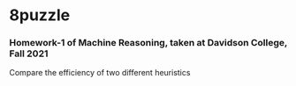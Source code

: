 # 8puzzle

### Homework-1 of Machine Reasoning, taken at Davidson College, Fall 2021

Compare the efficiency of two different heuristics
